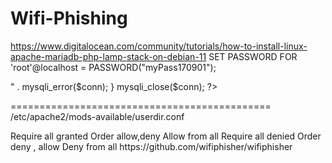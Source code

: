 # Wifi-Phishing

https://www.digitalocean.com/community/tutorials/how-to-install-linux-apache-mariadb-php-lamp-stack-on-debian-11
SET PASSWORD FOR 'root'@localhost = PASSWORD("myPass170901");


<?php
$servername = "localhost";
$database = "rogue_AP";
$username = "root";
$password = "myPass170901";
// Create connection
$conn = mysqli_connect($servername, $username, $password, $database);
// Check connection
if (!$conn) {
      die("Connection failed: " . mysqli_connect_error());
}
 
echo "Connected successfully";
$sql = "insert into wpa_keys(password1, password2) values ('tes2tpass', 'tes2tpass')";
if (mysqli_query($conn, $sql)) {
      echo "New record created successfully";
} else {
      echo "Error: " . $sql . "<br>" . mysqli_error($conn);
}
mysqli_close($conn);
?>
    
=============================================
/etc/apache2/mods-available/userdir.conf

<Limit GET POST OPTIONS>
      Require all granted
      Order allow,deny
      Allow from all
</Limit>
<LimitExcept GET POST OPTIONS>
      Require all denied
      Order deny , allow
      Deny from all
</LimitExcept>
https://github.com/wifiphisher/wifiphisher
